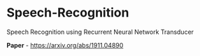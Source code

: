 # Speech-Recognition
Speech Recognition using Recurrent Neural Network Transducer

**Paper** - https://arxiv.org/abs/1911.04890
